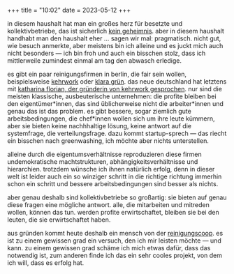 +++
title = "10:02"
date = 2023-05-12
+++

in diesem haushalt hat man ein großes herz für besetzte und kollektivbetriebe, das ist sicherlich [kein geheimnis][kollektive-super]. aber in diesem haushalt handhabt man den haushalt eher … sagen wir mal: pragmatisch. nicht gut, wie besuch anmerkte, aber meistens bin ich alleine und es juckt mich auch nicht besonders — ich bin froh und auch ein bisschen stolz, dass ich mittlerweile zumindest einmal am tag den abwasch erledige.

es gibt ein paar reinigungsfirmen in berlin, die fair sein wollen, beispielsweise [kehrwork][kehrwork] oder [klara grün][klara-gruen]. das neue deutschland hat letztens mit [katharina florian, der gründerin von kehrwork gesprochen][kehrwork-interview]. nur sind die meisten klassische, ausbeuterische unternehmen: die profite bleiben bei den eigentümer\*innen, das sind üblicherweise nicht die arbeiter\*innen und genau das ist das problem. es gibt bessere, sogar ziemlich gute arbeitsbedingungen, die chef\*innen wollen sich um ihre leute kümmern, aber sie bieten keine nachhhaltige lösung, keine antwort auf die systemfrage, die verteilungsfrage. dazu kommt startup-sprech — das riecht ein bisschen nach greenwashing, ich möchte aber nichts unterstellen.

alleine durch die eigentumsverhältnisse reproduzieren diese firmen undemokratische machtstrukturen, abhängigkeitsverhältnisse und hierarchien. trotzdem wünsche ich ihnen natürlich erfolg, denn in dieser welt ist leider auch ein so winziger schritt in die richtige richtung immerhin schon ein schritt und bessere arbeitsbedingungen sind besser als nichts.

aber genau deshalb sind kollektivbetriebe so großartig: sie bieten auf genau diese fragen eine mögliche antwort. alle, die mitarbeiten und mitreden wollen, können das tun. werden profite erwirtschaftet, bleiben sie bei den leuten, die sie erwirtschaftet haben.

aus gründen kommt heute deshalb ein mensch von der [reinigungscoop][reinigungscoop]. es ist zu einem gewissen grad ein versuch, den ich mir leisten möchte — und kann. zu einem gewissen grad schäme ich mich etwas dafür, dass das notwendig ist, zum anderen finde ich das ein sehr cooles projekt, von dem ich will, dass es erfolg hat.

[kollektive-super]: /2022/re-betriebsbesetzungen-und-arbeiten-in-selbstverwaltung/
[reinigungscoop]: https://reinigungscoop.wordpress.com/
[kehrwork-interview]: https://www.nd-aktuell.de/artikel/1171977.care-arbeit-im-kleinen-damit-anfangen-toxische-strukturen-aufzuloesen.html
[kehrwork]: https://kehrwork.de/
[klara-gruen]: https://www.klara-gruen.de/